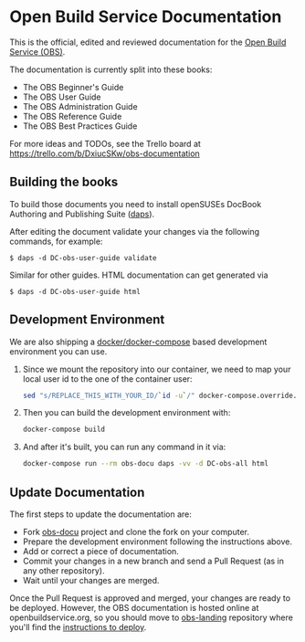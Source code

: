 # Open Build Service Documentation
This is the official, edited and reviewed documentation for the [Open Build
Service (OBS)](https://openbuildservice.org/).

The documentation is currently split into these books:

* The OBS Beginner's Guide
* The OBS User Guide
* The OBS Administration Guide
* The OBS Reference Guide
* The OBS Best Practices Guide

For more ideas and TODOs, see the Trello board at https://trello.com/b/DxiucSKw/obs-documentation

## Building the books

To build those documents you need to install openSUSEs DocBook Authoring and
Publishing Suite ([daps](https://github.com/openSUSE/daps)).

After editing the document validate your changes via the following
commands, for example:

    $ daps -d DC-obs-user-guide validate

Similar for other guides. HTML documentation can get generated via

    $ daps -d DC-obs-user-guide html

## Development Environment
We are also shipping a [docker/docker-compose](https://www.docker.com/) based
development environment you can use.

1. Since we mount the repository into our container, we need to map
   your local user id to the one of the container user:

   ```bash
   sed "s/REPLACE_THIS_WITH_YOUR_ID/`id -u`/" docker-compose.override.yml.example > docker-compose.override.yml
   ```

1. Then you can build the development environment with:

   ```bash
   docker-compose build
   ```

1. And after it's built, you can run any command in it via:

   ```bash
   docker-compose run --rm obs-docu daps -vv -d DC-obs-all html
   ```

## Update Documentation

The first steps to update the documentation are:

- Fork [obs-docu](https://github.com/openSUSE/obs-docu) project and clone the fork on your computer.
- Prepare the development environment following the instructions above.
- Add or correct a piece of documentation.
- Commit your changes in a new branch and send a Pull Request (as in any other repository).
- Wait until your changes are merged.

Once the Pull Request is approved and merged, your changes are ready to be deployed. However, the OBS documentation is hosted online at openbuildservice.org, so you should move to [obs-landing](https://github.com/openSUSE/obs-landing) repository where you'll find the [instructions to deploy](https://github.com/openSUSE/obs-landing#updating-obs-documentation).

